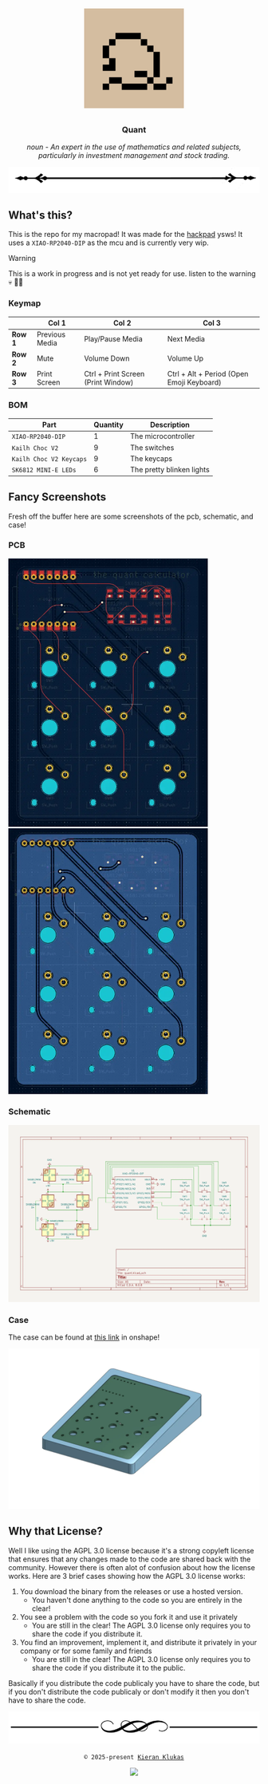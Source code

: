 <h3 align="center">
    <img src="https://raw.githubusercontent.com/taciturnaxolotl/quant/main/.github/images/quant.svg" width="200" alt="Logo"/><br/>
    <img src="https://raw.githubusercontent.com/taciturnaxolotl/carriage/main/.github/images/transparent.png" height="45" width="0px"/>
    <span>Quant</span>
    <img src="https://raw.githubusercontent.com/taciturnaxolotl/carriage/main/.github/images/transparent.png" height="30" width="0px"/>
</h3>

<p align="center">
    <i>noun - An expert in the use of mathematics and related subjects, particularly in investment management and stock trading.</i>
</p>

<p align="center">
	<img src="https://raw.githubusercontent.com/taciturnaxolotl/carriage/main/.github/images/line-break-thin.svg" />
</p>

## What's this?

This is the repo for my macropad! It was made for the [hackpad](https://hackpad.hackclub.com/) ysws! It uses a `XIAO-RP2040-DIP` as the mcu and is currently very wip.

> [!WARNING]
> This is a work in progress and is not yet ready for use. listen to the warning 💀 🏴‍☠️

### Keymap

| | Col 1 | Col 2 | Col 3 |
| --- | --- | --- | --- |
| **Row 1** | Previous Media | Play/Pause Media | Next Media |
| **Row 2** | Mute | Volume Down | Volume Up |
| **Row 3** | Print Screen | Ctrl + Print Screen (Print Window) | Ctrl + Alt + Period (Open Emoji Keyboard) |

### BOM

| Part | Quantity | Description |
| --- | --- | --- |
| `XIAO-RP2040-DIP` | 1 | The microcontroller |
| `Kailh Choc V2` | 9 | The switches |
| `Kailh Choc V2 Keycaps` | 9 | The keycaps |
| `SK6812 MINI-E LEDs` | 6 | The pretty blinken lights |

## Fancy Screenshots

Fresh off the buffer here are some screenshots of the pcb, schematic, and case!

### PCB

<p>
    <img src="https://raw.githubusercontent.com/taciturnaxolotl/quant/main/.github/images/front-traces.webp" alt="front traces" width="400"/>
    <img src="https://raw.githubusercontent.com/taciturnaxolotl/quant/main/.github/images/back-traces.webp" alt="back traces" width="400"/>
</p>

### Schematic

![schematic](https://raw.githubusercontent.com/taciturnaxolotl/quant/main/.github/images/schematic.webp)

### Case

The case can be found at [this link](https://cad.onshape.com/documents/915d8a08680b6a58046d785c/w/3a505c41cf8d6fe4a9ae9373/e/5f5e5603c47ed25f33acaea0?renderMode=0&uiState=67aef3f3f5640914345c0fd7) in onshape!

![case](https://raw.githubusercontent.com/taciturnaxolotl/quant/main/.github/images/cad.webp)

## Why that License?

Well I like using the AGPL 3.0 license because it's a strong copyleft license that ensures that any changes made to the code are shared back with the community. However there is often alot of confusion about how the license works. Here are 3 brief cases showing how the AGPL 3.0 license works:

1. You download the binary from the releases or use a hosted version.
    - You haven't done anything to the code so you are entirely in the clear!
2. You see a problem with the code so you fork it and use it privately
    - You are still in the clear! The AGPL 3.0 license only requires you to share the code if you distribute it.
3. You find an improvement, implement it, and distribute it privately in your company or for some family and friends
    - You are still in the clear! The AGPL 3.0 license only requires you to share the code if you distribute it to the public.

Basically if you distribute the code publicaly you have to share the code, but if you don't distribute the code publicaly or don't modify it then you don't have to share the code.

<p align="center">
	<img src="https://raw.githubusercontent.com/taciturnaxolotl/carriage/main/.github/images/line-break.svg" />
</p>

<p align="center">
	<code>&copy 2025-present <a href="https://github.com/taciturnaxolotl">Kieran Klukas</a></code>
</p>

<p align="center">
	<a href="https://github.com/taciturnaxolotl/quant/blob/main/LICENSE.md"><img src="https://img.shields.io/static/v1.svg?style=for-the-badge&label=License&message=AGPL 3.0&logoColor=d9e0ee&colorA=363a4f&colorB=b7bdf8"/></a>
</p>
